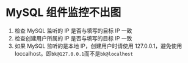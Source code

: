 # MySQL 组件监控不出图

1. 检查 MySQL 监听的 IP 是否与填写的目标 IP 一致
2. 检查创建用户所属的 IP 是否与填写的目标 IP 一致
3. 如果 MySQL 监听的是本地 IP，创建用户时请使用 127.0.0.1，避免使用 loccalhost。即`bk@127.0.0.1`而不是`bk@localhost`


